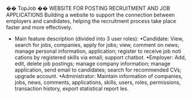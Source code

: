 ��  T o p J o b  ��
WEBSITE FOR POSTING RECRUITMENT AND JOB APPLICATIONS
Building a website to support the connection between employers and candidates, helping the recruitment process take place faster and more effectively.
- Main feature description (divided into 3 user roles):
 •Candidate: View, search for jobs, companies, apply for jobs; view, comment on
 news; manage personal information, application; register to receive job
 noti cations by registered skills via email; support chatbot.
 •Employer: Add, edit, delete job postings; manage company information;
 manage application, send email to candidates; search for recommended CVs;
 upgrade account.
 •Administrator: Maintain information of companies, jobs, news, comments,
 applications, skills, users, roles, permissions, transaction history, export
 statistical report les.
 

